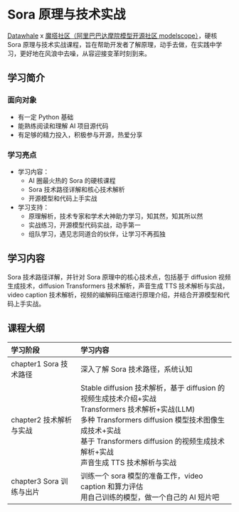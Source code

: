# Sora 原理与技术实战

[Datawhale](https://datawhale.club/home) x [魔搭社区（阿里巴巴达摩院模型开源社区 modelscope）](https://modelscope.cn/)，硬核 Sora 原理与技术实战课程，旨在帮助开发者了解原理，动手去做，在实践中学习，更好地在风浪中去噪，从容迎接变革时刻到来。

## 学习简介

### 面向对象

- 有一定 Python 基础
- 能熟练阅读和理解 AI 项目源代码
- 有足够的精力投入，积极参与开源，热爱分享

### 学习亮点

- 学习内容：
  - AI 圈最火热的 Sora 的硬核课程
  - Sora 技术路径详解和核心技术解析
  - 开源模型和代码上手实战
- 学习支持：
  - 原理解析，技术专家和学术大神助力学习，知其然，知其所以然
  - 实战练习，开源模型代码实战，动手第一
  - 组队学习，遇见志同道合的伙伴，让学习不再孤独

## 学习内容

Sora 技术路径详解，并针对 Sora 原理中的核心技术点，包括基于 diffusion 视频生成技术，diffusion Transformers 技术解析，声音生成 TTS 技术解析与实战，video caption 技术解析，视频的编解码压缩进行原理介绍，并结合开源模型和代码上手实战。

## 课程大纲

| 学习阶段                 | 学习内容                                                                                                                                                                                                                                                              |
| :----------------------- | :-------------------------------------------------------------------------------------------------------------------------------------------------------------------------------------------------------------------------------------------------------------------- |
| chapter1 Sora 技术路径   | 深入了解 Sora 技术路径，系统认知                                                                                                                                                                                                                                      |
| chapter2 技术解析与实战  | Stable diffusion 技术解析，基于 diffusion 的视频生成技术介绍+实战 <br/> Transformers 技术解析+实战(LLM) <br/> 多种 Transformers diffusion 模型技术图像生成技术+实战 <br/> 基于 Transformers diffusion 的视频生成技术解析+实战 <br/> 声音生成 TTS 技术解析与实战 <br/> |
| chapter3 Sora 训练与出片 | 训练一个 sora 模型的准备工作，video caption 和算力评估 <br/> 用自己训练的模型，做一个自己的 AI 短片吧                                                                                                                                                                 |
